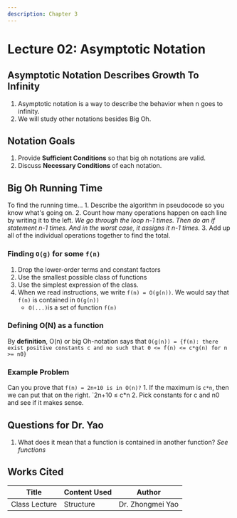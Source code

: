 ```yaml
---
description: Chapter 3
---
```


# Lecture 02: Asymptotic Notation

## Asymptotic Notation Describes Growth To Infinity

1. Asymptotic notation is a way to describe the behavior when n goes to infinity.
2. We will study other notations besides Big Oh.

## Notation Goals

1. Provide **Sufficient Conditions** so that big oh notations are valid.
2. Discuss **Necessary Conditions** of each notation.

## Big Oh Running Time

To find the running time… 1. Describe the algorithm in pseudocode so you know what's going on. 2. Count how many operations happen on each line by writing it to the left. _We go through the loop n-1 times. Then do an if statement n-1 times. And in the worst case, it assigns it n-1 times._ 3. Add up all of the individual operations together to find the total.

### Finding `O(g)` for some `f(n)`

1. Drop the lower-order terms and constant factors
2. Use the smallest possible class of functions
3. Use the simplest expression of the class.
4. When we read instructions, we write `f(n) = O(g(n))`. We would say that `f(n)` is contained in `O(g(n))`
   * `O(...)`is a set of function `f(n)`

### Defining O(N) as a function

By **definition**, O(n) or big Oh-notation says that `O(g(n)) = {f(n): there exist positive constants c and no such that 0 <= f(n) <= c*g(n) for n >= n0}`

### Example Problem

Can you prove that `f(n) = 2n+10 is in O(n)?` 1. If the maximum is `c*n`, then we can put that on the right. \`2n+10 ≤ c\*n 2. Pick constants for c and n0 and see if it makes sense.

## Questions for Dr. Yao

1. What does it mean that a function is contained in another function? _See functions_

## Works Cited

| Title         | Content Used | Author           |
| ------------- | ------------ | ---------------- |
| Class Lecture | Structure    | Dr. Zhongmei Yao |
